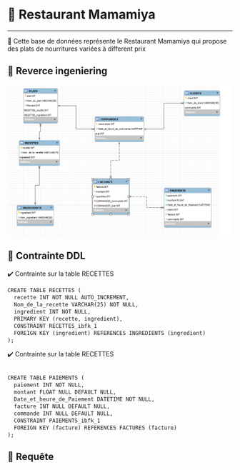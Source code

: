 
# :fork_and_knife: Restaurant Mamamiya
---

:cherries: Cette base de données  représente le Restaurant Mamamiya qui  propose des plats de nourritures variées à different prix 

 ## :grapes: Reverce ingeniering 
 
 
![image](images/p2.PNG)


## :strawberry: Contrainte DDL 

:heavy_check_mark: Contrainte sur la table RECETTES

```
CREATE TABLE RECETTES (
  recette INT NOT NULL AUTO_INCREMENT,
  Nom_de_la_recette VARCHAR(25) NOT NULL,
  ingredient INT NOT NULL,
  PRIMARY KEY (recette, ingredient),
  CONSTRAINT RECETTES_ibfk_1
  FOREIGN KEY (ingredient) REFERENCES INGREDIENTS (ingredient)
);

```

:heavy_check_mark: Contrainte sur la table RECETTES

```

CREATE TABLE PAIEMENTS (
  paiement INT NOT NULL,
  montant FLOAT NULL DEFAULT NULL,
  Date_et_heure_de_Paiement DATETIME NOT NULL,
  facture INT NULL DEFAULT NULL,
  commande INT NULL DEFAULT NULL,
  CONSTRAINT PAIEMENTS_ibfk_1
  FOREIGN KEY (facture) REFERENCES FACTURES (facture)
);

```
## :tropical_fish: Requête 

